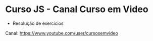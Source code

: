 # Curso JS - Canal Curso em Video
- Resolução de exercícios

Canal: https://www.youtube.com/user/cursosemvideo
